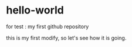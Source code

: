 # hello-world
for test : my first github repository

this is my first modify, so let's see how it is going.
